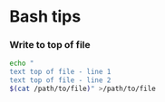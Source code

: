 # Bash tips

### Write to top of file
```Bash
echo "
text top of file - line 1
text top of file - line 2
$(cat /path/to/file)" >/path/to/file
```
